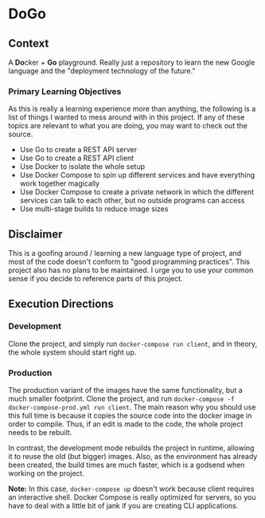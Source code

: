 # DoGo

## Context
A **Do**cker + **Go** playground. Really just a repository to learn the new Google language and the
"deployment technology of the future."

### Primary Learning Objectives
As this is really a learning experience more than anything, the following is a list of things I
wanted to mess around with in this project. If any of these topics are relevant to what you are
doing, you may want to check out the source.

* Use Go to create a REST API server
* Use Go to create a REST API client
* Use Docker to isolate the whole setup
* Use Docker Compose to spin up different services and have everything work together magically
* Use Docker Compose to create a private network in which the different services can talk to each
  other, but no outside programs can access
* Use multi-stage builds to reduce image sizes

## Disclaimer
This is a goofing around / learning a new language type of project, and most of the code doesn't
conform to "good programming practices". This project also has no plans to be maintained. I urge
you to use your common sense if you decide to reference parts of this project.

## Execution Directions 
### Development
Clone the project, and simply run `docker-compose run client`, and in theory, the whole system
should start right up. 

### Production
The production variant of the images have the same functionality, but a much smaller footprint.
Clone the project, and run `docker-compose -f docker-compose-prod.yml run client`. The main reason
why you should use this full time is because it copies the source code into the docker image in
order to compile. Thus, if an edit is made to the code, the whole project needs to be rebuilt.

In contrast, the development mode rebuilds the project in runtime, allowing it to reuse the old (but
bigger) images. Also, as the environment has already been created, the build times are much faster, 
which is a godsend when working on the project.


**Note:** In this case, `docker-compose up` doesn't work because client requires an interactive 
shell. Docker Compose is really optimized for servers, so you have to deal with a little bit of 
jank if you are creating CLI applications.
